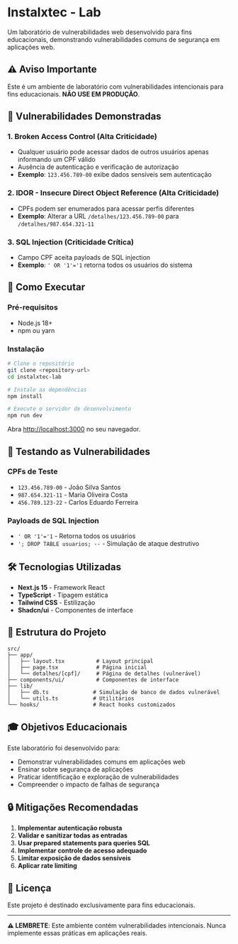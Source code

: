 # Instalxtec - Lab

Um laboratório de vulnerabilidades web desenvolvido para fins educacionais, demonstrando vulnerabilidades comuns de segurança em aplicações web.

## ⚠️ Aviso Importante

Este é um ambiente de laboratório com vulnerabilidades intencionais para fins educacionais. **NÃO USE EM PRODUÇÃO**.

## 🎯 Vulnerabilidades Demonstradas

### 1. Broken Access Control (Alta Criticidade)
- Qualquer usuário pode acessar dados de outros usuários apenas informando um CPF válido
- Ausência de autenticação e verificação de autorização
- **Exemplo**: `123.456.789-00` exibe dados sensíveis sem autenticação

### 2. IDOR - Insecure Direct Object Reference (Alta Criticidade)
- CPFs podem ser enumerados para acessar perfis diferentes
- **Exemplo**: Alterar a URL `/detalhes/123.456.789-00` para `/detalhes/987.654.321-11`

### 3. SQL Injection (Criticidade Crítica)
- Campo CPF aceita payloads de SQL injection
- **Exemplo**: `' OR '1'='1` retorna todos os usuários do sistema

## 🚀 Como Executar

### Pré-requisitos
- Node.js 18+ 
- npm ou yarn

### Instalação
```bash
# Clone o repositório
git clone <repository-url>
cd instalxtec-lab

# Instale as dependências
npm install

# Execute o servidor de desenvolvimento
npm run dev
```

Abra [http://localhost:3000](http://localhost:3000) no seu navegador.

## 🧪 Testando as Vulnerabilidades

### CPFs de Teste
- `123.456.789-00` - João Silva Santos
- `987.654.321-11` - Maria Oliveira Costa  
- `456.789.123-22` - Carlos Eduardo Ferreira

### Payloads de SQL Injection
- `' OR '1'='1` - Retorna todos os usuários
- `'; DROP TABLE usuarios; --` - Simulação de ataque destrutivo

## 🛠️ Tecnologias Utilizadas

- **Next.js 15** - Framework React
- **TypeScript** - Tipagem estática
- **Tailwind CSS** - Estilização
- **Shadcn/ui** - Componentes de interface

## 📁 Estrutura do Projeto

```
src/
├── app/
│   ├── layout.tsx          # Layout principal
│   ├── page.tsx            # Página inicial
│   └── detalhes/[cpf]/     # Página de detalhes (vulnerável)
├── components/ui/          # Componentes de interface
├── lib/
│   ├── db.ts              # Simulação de banco de dados vulnerável
│   └── utils.ts           # Utilitários
└── hooks/                 # React hooks customizados
```

## 🎓 Objetivos Educacionais

Este laboratório foi desenvolvido para:
- Demonstrar vulnerabilidades comuns em aplicações web
- Ensinar sobre segurança de aplicações
- Praticar identificação e exploração de vulnerabilidades
- Compreender o impacto de falhas de segurança

## 🔒 Mitigações Recomendadas

1. **Implementar autenticação robusta**
2. **Validar e sanitizar todas as entradas**
3. **Usar prepared statements para queries SQL**
4. **Implementar controle de acesso adequado**
5. **Limitar exposição de dados sensíveis**
6. **Aplicar rate limiting**

## 📝 Licença

Este projeto é destinado exclusivamente para fins educacionais.

---

**⚠️ LEMBRETE**: Este ambiente contém vulnerabilidades intencionais. Nunca implemente essas práticas em aplicações reais.
